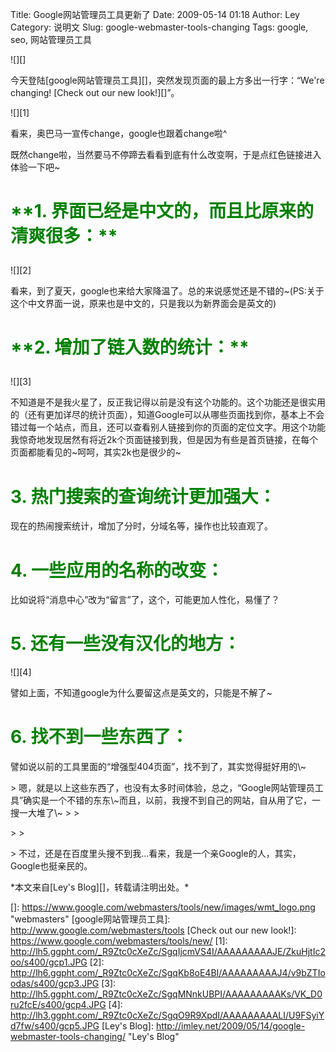 Title: Google网站管理员工具更新了
Date: 2009-05-14 01:18
Author: Ley
Category: 说明文
Slug: google-webmaster-tools-changing
Tags: google, seo, 网站管理员工具

![][]

今天登陆[google网站管理员工具][]，突然发现页面的最上方多出一行字：“We're
changing! [Check out our new look!][]”。

![][1]

</p>

看来，奥巴马一宣传change，google也跟着change啦\^

既然change啦，当然要马不停蹄去看看到底有什么改变啊，于是点红色链接进入体验一下吧\~<!--more-->

<h1>
<span style="color: #008000;">**1.
界面已经是中文的，而且比原来的清爽很多：**</span><strong>

</p>
<p>
</strong>

</h1>
</p>
![][2]

看来，到了夏天，google也来给大家降温了。总的来说感觉还是不错的\~(PS:关于这个中文界面一说，原来也是中文的，只是我以为新界面会是英文的)

<h1>
<span style="color: #008000;">**2. 增加了链入数的统计：**</span><strong>

</p>
<p>
</strong>

</h1>
</p>
![][3]

不知道是不是我火星了，反正我记得以前是没有这个功能的。这个功能还是很实用的（还有更加详尽的统计页面），知道Google可以从哪些页面找到你，基本上不会错过每一个站点，而且，还可以查看别人链接到你的页面的定位文字。用这个功能我惊奇地发现居然有将近2k个页面链接到我，但是因为有些是首页链接，在每个页面都能看见的\~呵呵，其实2k也是很少的\~

<span style="color: #008000;">**3. 热门搜索的查询统计更加强大：**</span>
=======================================================================

</p>
现在的热闹搜索统计，增加了分时，分域名等，操作也比较直观了。

<span style="color: #008000;">**4. 一些应用的名称的改变：**</span>
=================================================================

</p>
比如说将“消息中心”改为“留言”了，这个，可能更加人性化，易懂了？

<span style="color: #008000;">**5. 还有一些没有汉化的地方：**</span>
===================================================================

</p>
![][4]

譬如上面，不知道google为什么要留这点是英文的，只能是不解了\~

<span style="color: #008000;">**6. 找不到一些东西了：**</span>
=============================================================

</p>
譬如说以前的工具里面的“增强型404页面”，找不到了，其实觉得挺好用的\~

<p>
> 嗯，就是以上这些东西了，也没有太多时间体验，总之，“Google网站管理员工具”确实是一个不错的东东\~而且，以前，我搜不到自己的网站，自从用了它，一搜一大堆了\~
>
> </p>
>
> <p>
> 不过，还是在百度里头搜不到我...看来，我是一个亲Google的人，其实，Google也挺亲民的。

</p>
*本文来自[Ley's Blog][]，转载请注明出处。*

  []: https://www.google.com/webmasters/tools/new/images/wmt_logo.png
    "webmasters"
  [google网站管理员工具]: http://www.google.com/webmasters/tools
  [Check out our new look!]: https://www.google.com/webmasters/tools/new/
  [1]: http://lh5.ggpht.com/_R9Ztc0cXeZc/SgqIjcmVS4I/AAAAAAAAAJE/ZkuHjtIc2oo/s400/gcp1.JPG
  [2]: http://lh6.ggpht.com/_R9Ztc0cXeZc/SgqKb8oE4BI/AAAAAAAAAJ4/v9bZTIoodas/s400/gcp3.JPG
  [3]: http://lh5.ggpht.com/_R9Ztc0cXeZc/SgqMNnkUBPI/AAAAAAAAAKs/VK_D0ru2fcE/s400/gcp4.JPG
  [4]: http://lh3.ggpht.com/_R9Ztc0cXeZc/SgqO9R9XpdI/AAAAAAAAALI/U9FSyiYd7fw/s400/gcp5.JPG
  [Ley's Blog]: http://imley.net/2009/05/14/google-webmaster-tools-changing/
    "Ley's Blog"
